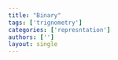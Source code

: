 ```yaml
---
title: "Binary"
tags: ['trignometry']
categories: ['represntation']
authors: ['']
layout: single
---
```

